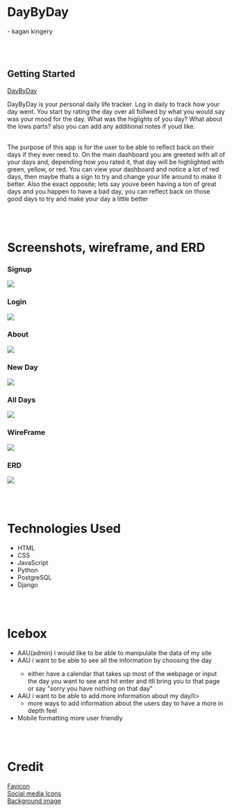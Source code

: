 <h1>DayByDay</h1>
<p>- kagan kingery</p>

<br><br>

<h2>Getting Started</h2>
<a href="https://daybydaykagan.herokuapp.com/">DayByDay</a>
<p>DayByDay is your personal daily life tracker. Log in daily to track how your day went. You start by rating the day over all follwed by what you would say was your mood for the day. What was the higlights of you day? What about the lows parts? also you can add any additional notes if youd like.
<br><br>
<p>The purpose of this app is for the user to be able to reflect back on their days if they ever need to. On the main dashboard you are greeted with all of your days and, depending how you rated it, that day will be highlighted with green, yellow, or red. You can view your dashboard and notice a lot of red days, then maybe thats a sign to try and change your life around to make it better. Also the exact opposite; lets say youve been having a ton of great days and you happen to have a bad day, you can reflect back on those good days to try and make your day a little better</p>


<br><br>

<h1>Screenshots, wireframe, and ERD</h1>
<h3>Signup</h3>
<img src="../daybyday/main_app/static/images/signup.png">
<br>
<h3>Login</h3>
<img src="../daybyday/main_app/static/images/login.png">
<br>
<h3>About</h3>
<img src="../daybyday/main_app/static/images/about.png">
<br>
<h3>New Day</h3>
<img src="../daybyday/main_app/static/images/new.png">
<br>
<h3>All Days</h3>
<img src="../daybyday/main_app/static/images/alldays.png">
<br>
<h3>WireFrame</h3>
<img src="../daybyday/main_app/static/images/wireframe.png">
<br>
<h3>ERD</h3>
<img src="../daybyday/main_app/static/images/erd.png">


<br><br>

<h1>Technologies Used</h1>
<ul>
  <li>HTML</li>
  <li>CSS</li>
  <li>JavaScript</li>
  <li>Python</li>
  <li>PostgreSQL</li>
  <li>Django</li>
</ul>
  <br><br>

  <h1>Icebox</h1>
  <ul>
    <li>AAU(admin) i would like to be able to manipulate the data of my site</li>
    <li>AAU i want to be able to see all the information by choosing the day</li>
      <ul>
        <li>either have a calendar that takes up most of the webpage or
        input the day you want to see and hit enter and itll bring you to that page or say "sorry you have nothing on that day"</li>
      </ul>
    <li>AAU i want to be able to add more information about my day/li>
      <ul>
        <li>more ways to add information about the users day to have a more in depth feel</li>
      </ul>
    <li> Mobile formatting more user friendly</li>
  </ul>

  <br><br>

<h1>Credit</h1>
<a href="https://icon-icons.com/icon/feather-pen/64932">Favicon</a>
<br>
<a href="https://cdnjs.cloudflare.com">Social media Icons</a>
<br>
<a href="https://wallpaperaccess.com/ombre-desktop">Background image</a>